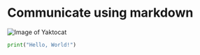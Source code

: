 # Communicate using markdown

![Image of Yaktocat](https://octodex.github.com/images/yaktocat.png)


```python
print("Hello, World!")
```
